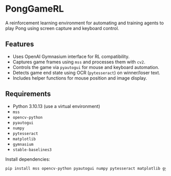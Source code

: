 # PongGameRL

A reinforcement learning environment for automating and training agents to play Pong using screen capture and keyboard control.

## Features

- Uses OpenAI Gymnasium interface for RL compatibility.
- Captures game frames using `mss` and processes them with `cv2`.
- Controls the game via `pyautogui` for mouse and keyboard automation.
- Detects game end state using OCR (`pytesseract`) on winner/loser text.
- Includes helper functions for mouse position and image display.

## Requirements

- Python 3.10.13 (use a virtual environment)
- `mss`
- `opencv-python`
- `pyautogui`
- `numpy`
- `pytesseract`
- `matplotlib`
- `gymnasium`
- `stable-baselines3`

Install dependencies:

```sh
pip install mss opencv-python pyautogui numpy pytesseract matplotlib gymnasium stable-baselines3
```